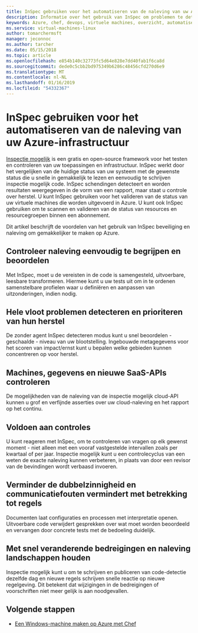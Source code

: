 ```yaml
---
title: InSpec gebruiken voor het automatiseren van de naleving van uw Azure-infrastructuur
description: Informatie over het gebruik van InSpec om problemen te detecteren in uw Azure-implementaties
keywords: Azure, chef, devops, virtuele machines, overzicht, automatiseren, inspectie mogelijk
ms.service: virtual-machines-linux
author: tomarchermsft
manager: jeconnoc
ms.author: tarcher
ms.date: 05/15/2018
ms.topic: article
ms.openlocfilehash: e854b140c32773fc5d64e828e7dd40fab1f6ca8d
ms.sourcegitcommit: dede0c5cbb2bd975349b6286c48456cfd270d6e9
ms.translationtype: MT
ms.contentlocale: nl-NL
ms.lasthandoff: 01/16/2019
ms.locfileid: "54332367"
---
```

# <a name="use-inspec-for-compliance-automation-of-your-azure-infrastructure"></a>InSpec gebruiken voor het automatiseren van de naleving van uw Azure-infrastructuur
[Inspectie mogelijk](https://www.chef.io/inspec/) is een gratis en open-source framework voor het testen en controleren van uw toepassingen en infrastructuur. InSpec werkt door het vergelijken van de huidige status van uw systeem met de gewenste status die u snelle in gemakkelijk te lezen en eenvoudig te schrijven inspectie mogelijk code. InSpec schendingen detecteert en worden resultaten weergegeven in de vorm van een rapport, maar staat u controle over herstel. U kunt InSpec gebruiken voor het valideren van de status van uw virtuele machines die worden uitgevoerd in Azure. U kunt ook InSpec gebruiken om te scannen en valideren van de status van resources en resourcegroepen binnen een abonnement.

Dit artikel beschrijft de voordelen van het gebruik van InSpec beveiliging en naleving om gemakkelijker te maken op Azure.

## <a name="make-compliance-easy-to-understand-and-assess"></a>Controleer naleving eenvoudig te begrijpen en beoordelen
Met InSpec, moet u de vereisten in de code is samengesteld, uitvoerbare, leesbare transformeren. Hiermee kunt u uw tests uit om in te ordenen samenstelbare profielen waar u definiëren en aanpassen van uitzonderingen, indien nodig.

## <a name="detect-fleet-wide-issues-and-prioritize-their-remediation"></a>Hele vloot problemen detecteren en prioriteren van hun herstel
De zonder agent InSpec detecteren modus kunt u snel beoordelen - geschaalde - niveau van uw blootstelling. Ingebouwde metagegevens voor het scoren van impact/ernst kunt u bepalen welke gebieden kunnen concentreren op voor herstel.

## <a name="inspect-machines-data-and-new-saas-apis"></a>Machines, gegevens en nieuwe SaaS-APIs controleren
De mogelijkheden van de naleving van de inspectie mogelijk cloud-API kunnen u grof en verfijnde asserties over uw cloud-naleving en het rapport op het continu.

## <a name="satisfy-audits"></a>Voldoen aan controles
U kunt reageren met InSpec, om te controleren van vragen op elk gewenst moment - niet alleen met een vooraf vastgestelde intervallen zoals per kwartaal of per jaar. Inspectie mogelijk kunt u een controlecyclus van een weten de exacte naleving kunnen verbeteren, in plaats van door een revisor van de bevindingen wordt verbaasd invoeren.

## <a name="reduce-ambiguity-and-miscommunication-regarding-rules"></a>Verminder de dubbelzinnigheid en communicatiefouten vermindert met betrekking tot regels
Documenten laat configuraties en processen met interpretatie openen. Uitvoerbare code verwijdert gesprekken over wat moet worden beoordeeld en vervangen door concrete tests met de bedoeling duidelijk.

## <a name="keep-up-with-rapidly-changing-threat-and-compliance-landscapes"></a>Met snel veranderende bedreigingen en naleving landschappen houden
Inspectie mogelijk kunt u om te schrijven en publiceren van code-detectie dezelfde dag en nieuwe regels schrijven snelle reactie op nieuwe regelgeving. Dit betekent dat wijzigingen in de bedreigingen of voorschriften niet meer gelijk is aan noodgevallen.

## <a name="next-steps"></a>Volgende stappen
* [Een Windows-machine maken op Azure met Chef](/azure/virtual-machines/windows/chef-automation)
